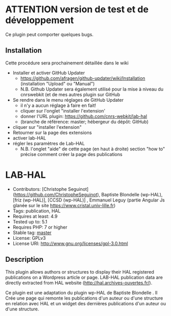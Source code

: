 # ATTENTION version de test et de développement
Ce plugin peut comporter quelques bugs. 
## Installation 
Cette procédure sera prochainement détaillée dans le wiki 

* Installer et activer  GitHub Updater
  * https://github.com/afragen/github-updater/wiki/Installation (installation "Upload" ou "Manual")
  * N.B. Github Updater sera également utilisé pour la mise à niveau du cnrswebkit (et de mes autres plugin sur GitHub
* Se rendre dans le menu réglages de GitHub Updater
  *  il n'y a aucun réglage à faire en fait! 
  * cliquer sur l'onglet "installer l'extension' 
  * donner l'URL plugin: https://github.com/cnrs-webkit/lab-hal
  * (branche de référence: master; hébergeur du dépôt: GitHub)
* cliquer sur "installer l'extension" 
* Retourner sur la page des extensions
* activer lab-HAL
* régler les paramètres de Lab-HAL
  * N.B. l'onglet "aide" de cette page  (en haut à droite) section "how to" précise comment créer la page des publications

# LAB-HAL
* Contributors: [Christophe Seguinot] (https://github.com/ChristopheSeguinot), Baptiste Blondelle (wp-HAL), [friz (wp-HAL)], [CCSD (wp-HAL)] , Emmanuel Leguy (partie Angular Js glanée sur le site https://www.cristal.univ-lille.fr)
* Tags: publication, HAL
* Requires at least: 4.9
* Tested up to: 5.1
* Requires PHP: 7 or higher
* Stable tag: [master](https://github.com/cnrs-webkit/lab-hal/releases/latest)
* License: GPLv3
* License URI: <http://www.gnu.org/licenses/gpl-3.0.html>

## Description

This plugin allows authors or structures to display their HAL registered publications on a Wordpress article or page.
LAB-HAL publication data are directly extracted from HAL website (http://hal.archives-ouvertes.fr/).

Ce plugin est une adaptation du plugin wp-HAL de Baptiste Blondelle . Il Crée une page qui remonte les publications d'un auteur ou d'une structure en relation avec HAL et un widget des dernières publications d'un auteur ou d'une structure.
